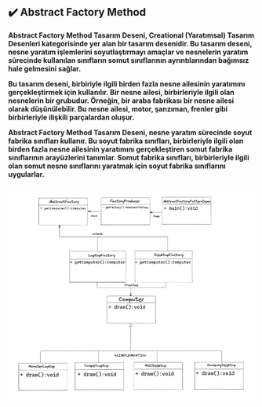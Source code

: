 ## :heavy_check_mark: Abstract Factory Method

**Abstract Factory Method Tasarım Deseni, Creational (Yaratımsal) Tasarım Desenleri kategorisinde yer alan bir tasarım desenidir. Bu tasarım deseni, nesne yaratım işlemlerini soyutlaştırmayı amaçlar ve nesnelerin yaratım sürecinde kullanılan sınıfların somut sınıflarının ayrıntılarından bağımsız hale gelmesini sağlar.**

**Bu tasarım deseni, birbiriyle ilgili birden fazla nesne ailesinin yaratımını gerçekleştirmek için kullanılır. Bir nesne ailesi, birbirleriyle ilgili olan nesnelerin bir grubudur. Örneğin, bir araba fabrikası bir nesne ailesi olarak düşünülebilir. Bu nesne ailesi, motor, şanzıman, frenler gibi birbirleriyle ilişkili parçalardan oluşur.**

**Abstract Factory Method Tasarım Deseni, nesne yaratım sürecinde soyut fabrika sınıfları kullanır. Bu soyut fabrika sınıfları, birbirleriyle ilgili olan birden fazla nesne ailesinin yaratımını gerçekleştiren somut fabrika sınıflarının arayüzlerini tanımlar. Somut fabrika sınıfları, birbirleriyle ilgili olan somut nesne sınıflarını yaratmak için soyut fabrika sınıflarını uygularlar.**

![](../images/3-creational-AbstractFactory.png)